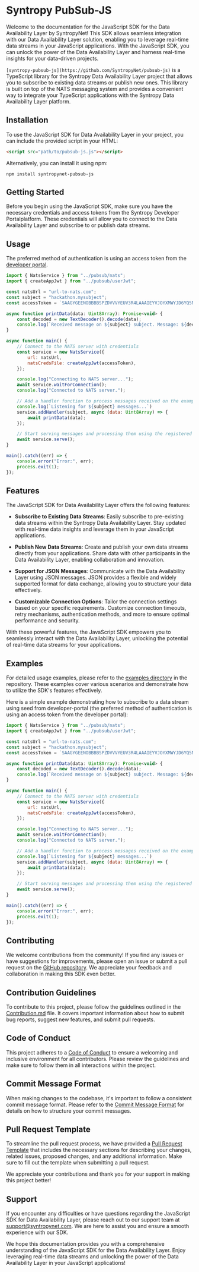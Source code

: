 # Syntropy PubSub-JS

Welcome to the documentation for the JavaScript SDK for the Data Availability Layer by SyntropyNet! This SDK allows seamless integration with our Data Availability Layer solution, enabling you to leverage real-time data streams in your JavaScript applications. With the JavaScript SDK, you can unlock the power of the Data Availability Layer and harness real-time insights for your data-driven projects.

`[syntropy-pubsub-js](https://github.com/SyntropyNet/pubsub-js)` is a TypeScript library for the Syntropy Data Availability Layer project that allows you to subscribe to existing data streams or publish new ones. This library is built on top of the NATS messaging system and provides a convenient way to integrate your TypeScript applications with the Syntropy Data Availability Layer platform.

## Installation

To use the JavaScript SDK for Data Availability Layer in your project, you can include the provided script in your HTML:

```html
<script src="path/to/pubsub-js.js"></script>
```

Alternatively, you can install it using npm:

```shell
npm install syntropynet-pubsub-js
```

## Getting Started

Before you begin using the JavaScript SDK, make sure you have the necessary credentials and access tokens from the Syntropy Developer Portalplatform. These credentials will allow you to connect to the Data Availability Layer and subscribe to or publish data streams.

## Usage
The preferred method of authentication is using an access token from the [developer portal](https://developer-portal.syntropynet.com/).

```JavaScript
import { NatsService } from "../pubsub/nats";
import { createAppJwt } from "../pubsub/userJwt";

const natsUrl = "url-to-nats.com";
const subject = "hackathon.mysubject";
const accessToken = `SAAGYGEENOBBBBSPZDVVVYEUV3R4LAAAIEYVJOYXMWYJD6YQ5N3LVMQSA4`;

async function printData(data: Uint8Array): Promise<void> {
    const decoded = new TextDecoder().decode(data);
    console.log(`Received message on ${subject} subject. Message: ${decoded}`);
}

async function main() {
    // Connect to the NATS server with credentials
    const service = new NatsService({
        url: natsUrl,
        natsCredsFile: createAppJwt(accessToken),
    });

    console.log("Connecting to NATS server...");
    await service.waitForConnection();
    console.log("Connected to NATS server.");

    // Add a handler function to process messages received on the exampleSubscribeSubject
    console.log(`Listening for ${subject} messages...`)
    service.addHandler(subject, async (data: Uint8Array) => {
        await printData(data);
    });

    // Start serving messages and processing them using the registered handler function
    await service.serve();
}

main().catch((err) => {
    console.error("Error:", err);
    process.exit(1);
});
```

## Features

The JavaScript SDK for Data Availability Layer offers the following features:

- **Subscribe to Existing Data Streams**: Easily subscribe to pre-existing data streams within the Syntropy Data Availability Layer. Stay updated with real-time data insights and leverage them in your JavaScript applications.

- **Publish New Data Streams**: Create and publish your own data streams directly from your applications. Share data with other participants in the Data Availability Layer, enabling collaboration and innovation.

- **Support for JSON Messages**: Communicate with the Data Availability Layer using JSON messages. JSON provides a flexible and widely supported format for data exchange, allowing you to structure your data effectively.

- **Customizable Connection Options**: Tailor the connection settings based on your specific requirements. Customize connection timeouts, retry mechanisms, authentication methods, and more to ensure optimal performance and security.

With these powerful features, the JavaScript SDK empowers you to seamlessly interact with the Data Availability Layer, unlocking the potential of real-time data streams for your applications.

## Examples

For detailed usage examples, please refer to the [examples directory](https://github.com/SyntropyNet/pubsub-js/examples) in the repository. These examples cover various scenarios and demonstrate how to utilize the SDK's features effectively.

Here is a simple example demonstrating how to subscribe to a data stream using seed from developer-portal (the preferred method of authentication is using an access token from the developer portal): 

```JavaScript
import { NatsService } from "../pubsub/nats";
import { createAppJwt } from "../pubsub/userJwt";

const natsUrl = "url-to-nats.com";
const subject = "hackathon.mysubject";
const accessToken = `SAAGYGEENOBBBBSPZDVVVYEUV3R4LAAAIEYVJOYXMWYJD6YQ5N3LVMQSA4`;

async function printData(data: Uint8Array): Promise<void> {
    const decoded = new TextDecoder().decode(data);
    console.log(`Received message on ${subject} subject. Message: ${decoded}`);
}

async function main() {
    // Connect to the NATS server with credentials
    const service = new NatsService({
        url: natsUrl,
        natsCredsFile: createAppJwt(accessToken),
    });

    console.log("Connecting to NATS server...");
    await service.waitForConnection();
    console.log("Connected to NATS server.");

    // Add a handler function to process messages received on the exampleSubscribeSubject
    console.log(`Listening for ${subject} messages...`)
    service.addHandler(subject, async (data: Uint8Array) => {
        await printData(data);
    });

    // Start serving messages and processing them using the registered handler function
    await service.serve();
}

main().catch((err) => {
    console.error("Error:", err);
    process.exit(1);
});
```

## Contributing

We welcome contributions from the community! If you find any issues or have suggestions for improvements, please open an issue or submit a pull request on the [GitHub repository](https://github.com/SyntropyNet/pubsub-js). We appreciate your feedback and collaboration in making this SDK even better. 

## Contribution Guidelines

To contribute to this project, please follow the guidelines outlined in the [Contribution.md](CONTRIBUTING.md) file. It covers important information about how to submit bug reports, suggest new features, and submit pull requests.

## Code of Conduct
This project adheres to a [Code of Conduct](CODE_OF_CONDUCT.md) to ensure a welcoming and inclusive environment for all contributors. Please review the guidelines and make sure to follow them in all interactions within the project.

## Commit Message Format
When making changes to the codebase, it's important to follow a consistent commit message format. Please refer to the [Commit Message Format](commit-template.md) for details on how to structure your commit messages.

## Pull Request Template
To streamline the pull request process, we have provided a [Pull Request Template](pull-request-template.md) that includes the necessary sections for describing your changes, related issues, proposed changes, and any additional information. Make sure to fill out the template when submitting a pull request.

We appreciate your contributions and thank you for your support in making this project better!

## Support

If you encounter any difficulties or have questions regarding the JavaScript SDK for Data Availability Layer, please reach out to our support team at support@syntropynet.com. We are here to assist you and ensure a smooth experience with our SDK.

We hope this documentation provides you with a comprehensive understanding of the JavaScript SDK for the Data Availability Layer. Enjoy leveraging real-time data streams and unlocking the power of the Data Availability Layer in your JavaScript applications!
